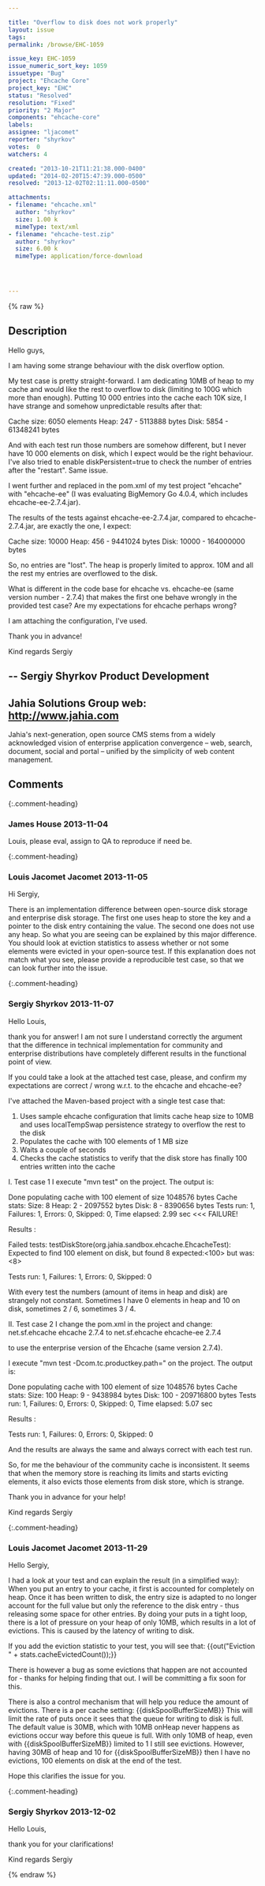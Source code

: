 ```yaml
---

title: "Overflow to disk does not work properly"
layout: issue
tags: 
permalink: /browse/EHC-1059

issue_key: EHC-1059
issue_numeric_sort_key: 1059
issuetype: "Bug"
project: "Ehcache Core"
project_key: "EHC"
status: "Resolved"
resolution: "Fixed"
priority: "2 Major"
components: "ehcache-core"
labels: 
assignee: "ljacomet"
reporter: "shyrkov"
votes:  0
watchers: 4

created: "2013-10-21T11:21:38.000-0400"
updated: "2014-02-20T15:47:39.000-0500"
resolved: "2013-12-02T02:11:11.000-0500"

attachments:
- filename: "ehcache.xml"
  author: "shyrkov"
  size: 1.00 k
  mimeType: text/xml
- filename: "ehcache-test.zip"
  author: "shyrkov"
  size: 6.00 k
  mimeType: application/force-download




---
```


{% raw %}

## Description

<div markdown="1" class="description">

Hello guys,

I am having some strange behaviour with the disk overflow option.

My test case is pretty straight-forward.
I am dedicating 10MB of heap to my cache and would like the rest to overflow to disk (limiting to 100G which more than enough).
Putting 10 000 entries into the cache each 10K size, I have strange and somehow unpredictable results after that:

Cache size: 6050 elements
Heap:     247	 - 5113888 bytes
Disk:     5854	 - 61348241 bytes

And with each test run those numbers are somehow different, but I never have 10 000 elements on disk, which I expect would be the right behaviour.
I've also tried to enable diskPersistent=true to check the number of entries after the "restart". Same issue.


I went further and replaced in the pom.xml of my test project "ehcache" with "ehcache-ee" (I was evaluating BigMemory Go 4.0.4, which includes ehcache-ee-2.7.4.jar).

The results of the tests against ehcache-ee-2.7.4.jar, compared to ehcache-2.7.4.jar, are exactly the one, I expect:

Cache size: 10000
Heap:     456	 - 9441024 bytes
Disk:     10000	 - 164000000 bytes

So, no entries are "lost". The heap is properly limited to approx. 10M and all the rest my entries are overflowed to the disk.


What is different in the code base for ehcache vs. ehcache-ee (same version number - 2.7.4) that makes the first one behave wrongly in the provided test case?
Are my expectations for ehcache perhaps wrong?

I am attaching the configuration, I've used.

Thank you in advance!

Kind regards
Sergiy

-- 
Sergiy Shyrkov
Product Development
--------------------------------
Jahia Solutions Group
web: http://www.jahia.com
---------------------------------
Jahia's next-generation, open source CMS stems from a widely acknowledged vision of enterprise application convergence – web, search, document, social and portal – unified by the simplicity of web content management.

</div>

## Comments


{:.comment-heading}
### **James House** <span class="date">2013-11-04</span>

<div markdown="1" class="comment">

Louis, please eval, assign to QA to reproduce if need be.

</div>


{:.comment-heading}
### **Louis Jacomet Jacomet** <span class="date">2013-11-05</span>

<div markdown="1" class="comment">

Hi Sergiy,

There is an implementation difference between open-source disk storage and enterprise disk storage. The first one uses heap to store the key and a pointer to the disk entry containing the value. The second one does not use any heap.
So what you are seeing can be explained by this major difference.
You should look at eviction statistics to assess whether or not some elements were evicted in your open-source test.
If this explanation does not match what you see, please provide a reproducible test case, so that we can look further into the issue.

</div>


{:.comment-heading}
### **Sergiy Shyrkov** <span class="date">2013-11-07</span>

<div markdown="1" class="comment">

Hello Louis,

thank you for answer!
I am not sure I understand correctly the argument that the difference in technical implementation for community and enterprise distributions have completely different results in the functional point of view.

If you could take a look at the attached test case, please, and confirm my expectations are correct / wrong w.r.t. to the ehcache and ehcache-ee?

I've attached the Maven-based project with a single test case that:
1) Uses sample ehcache configuration that limits cache heap size to 10MB and uses localTempSwap persistence strategy to overflow the rest to the disk
2) Populates the cache with 100 elements of 1 MB size
3) Waits a couple of seconds
4) Checks the cache statistics to verify that the disk store has finally 100 entries written into the cache

I. Test case 1
I execute "mvn test" on the project. The output is:

Done populating cache with 100 element of size 1048576 bytes
Cache stats:
Size: 8
Heap:     2      - 2097552 bytes
Disk:     8      - 8390656 bytes
Tests run: 1, Failures: 1, Errors: 0, Skipped: 0, Time elapsed: 2.99 sec <<< FAILURE!

Results :

Failed tests:   testDiskStore(org.jahia.sandbox.ehcache.EhcacheTest): Expected to find 100 element on disk, but found 8 expected:<100> but was:<8>

Tests run: 1, Failures: 1, Errors: 0, Skipped: 0


With every test the numbers (amount of items in heap and disk) are strangely not constant. Sometimes I have 0 elements in heap and 10 on disk, sometimes 2 / 6, sometimes 3 / 4.



II. Test case 2
I change the pom.xml in the project and change:
        <dependency>
            <groupId>net.sf.ehcache</groupId>
            <artifactId>ehcache</artifactId>
            <version>2.7.4</version>
        </dependency>
to
        <dependency>
            <groupId>net.sf.ehcache</groupId>
            <artifactId>ehcache-ee</artifactId>
            <version>2.7.4</version>
        </dependency>

to use the enterprise version of the Ehcache (same version 2.7.4).

I execute "mvn test -Dcom.tc.productkey.path=<path-to-my-licence-file>" on the project. The output is:

Done populating cache with 100 element of size 1048576 bytes
Cache stats:
Size: 100
Heap:     9      - 9438984 bytes
Disk:     100    - 209716800 bytes
Tests run: 1, Failures: 0, Errors: 0, Skipped: 0, Time elapsed: 5.07 sec

Results :

Tests run: 1, Failures: 0, Errors: 0, Skipped: 0


And the results are always the same and always correct with each test run.

So, for me the behaviour of the community cache is inconsistent.
It seems that when the memory store is reaching its limits and starts evicting elements, it also evicts those elements from disk store, which is strange.

Thank you in advance for your help!

Kind regards
Sergiy

</div>


{:.comment-heading}
### **Louis Jacomet Jacomet** <span class="date">2013-11-29</span>

<div markdown="1" class="comment">

Hello Sergiy,

I had a look at your test and can explain the result (in a simplified way):
When you put an entry to your cache, it first is accounted for completely on heap.
Once it has been written to disk, the entry size is adapted to no longer account for the full value but only the reference to the disk entry - thus releasing some space for other entries.
By doing your puts in a tight loop, there is a lot of pressure on your heap of only 10MB, which results in a lot of evictions. This is caused by the latency of writing to disk.

If you add the eviction statistic to your test, you will see that:
\{\{out("Eviction  " + stats.cacheEvictedCount());\}\}

There is however a bug as some evictions that happen are not accounted for - thanks for helping finding that out. I will be committing a fix soon for this.

There is also a control mechanism that will help you reduce the amount of evictions.
There is a per cache setting: \{\{diskSpoolBufferSizeMB\}\}
This will limit the rate of puts once it sees that the queue for writing to disk is full. The default value is 30MB, which with 10MB onHeap never happens as evictions occur way before this queue is full.
With only 10MB of heap, even with \{\{diskSpoolBufferSizeMB\}\} limited to 1 I still see evictions.
However, having 30MB of heap and 10 for \{\{diskSpoolBufferSizeMB\}\} then I have no evictions, 100 elements on disk at the end of the test.

Hope this clarifies the issue for you.

</div>


{:.comment-heading}
### **Sergiy Shyrkov** <span class="date">2013-12-02</span>

<div markdown="1" class="comment">

Hello Louis,

thank you for your clarifications!

Kind regards
Sergiy

</div>



{% endraw %}
